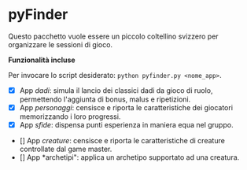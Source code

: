 pyFinder
========

Questo pacchetto vuole essere un piccolo coltellino svizzero per organizzare le sessioni di gioco. 

**Funzionalità incluse**

Per invocare lo script desiderato: ```python pyfinder.py <nome_app>```.
- [x] App *dadi*: simula il lancio dei classici dadi da gioco di ruolo, permettendo l'aggiunta di bonus, malus e ripetizioni. 
- [x] App *personaggi*: censisce e riporta le caratteristiche dei giocatori memorizzando i loro progressi.
- [x] App *sfide*: dispensa punti esperienza in maniera equa nel gruppo.
- [] App *creature*: censisce e riporta le caratteristiche di creature controllate dal game master. 
- [] App *archetipi": applica un archetipo supportato ad una creatura.